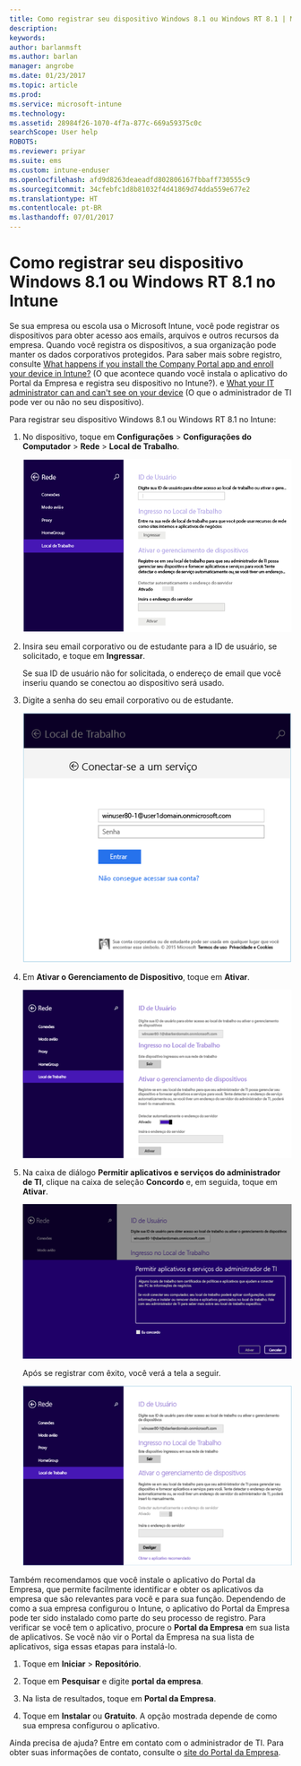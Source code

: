 ```yaml
---
title: Como registrar seu dispositivo Windows 8.1 ou Windows RT 8.1 | Microsoft Docs
description: 
keywords: 
author: barlanmsft
ms.author: barlan
manager: angrobe
ms.date: 01/23/2017
ms.topic: article
ms.prod: 
ms.service: microsoft-intune
ms.technology: 
ms.assetid: 28984f26-1070-4f7a-877c-669a59375c0c
searchScope: User help
ROBOTS: 
ms.reviewer: priyar
ms.suite: ems
ms.custom: intune-enduser
ms.openlocfilehash: afd9d8263deaeadfd802806167fbbaff730555c9
ms.sourcegitcommit: 34cfebfc1d8b81032f4d41869d74dda559e677e2
ms.translationtype: HT
ms.contentlocale: pt-BR
ms.lasthandoff: 07/01/2017
---
```

# <a name="how-to-enroll-your-windows-81-or-windows-rt-81-device-in-intune"></a>Como registrar seu dispositivo Windows 8.1 ou Windows RT 8.1 no Intune

Se sua empresa ou escola usa o Microsoft Intune, você pode registrar os dispositivos para obter acesso aos emails, arquivos e outros recursos da empresa. Quando você registra os dispositivos, a sua organização pode manter os dados corporativos protegidos. Para saber mais sobre registro, consulte [What happens if you install the Company Portal app and enroll your device in Intune?](what-happens-if-you-install-the-company-portal-app-and-enroll-your-device-in-intune-windows.md) (O que acontece quando você instala o aplicativo do Portal da Empresa e registra seu dispositivo no Intune?). e [What your IT administrator can and can't see on your device](what-info-can-your-company-see-when-you-enroll-your-device-in-intune.md) (O que o administrador de TI pode ver ou não no seu dispositivo).


Para registrar seu dispositivo Windows 8.1 ou Windows RT 8.1 no Intune:

1.  No dispositivo, toque em **Configurações** &gt; **Configurações do Computador** &gt; **Rede** &gt; **Local de Trabalho**.

    ![nav-to-workplace](./media/W81-1-workplacejoin.png)

2.  Insira seu email corporativo ou de estudante para a ID de usuário, se solicitado, e toque em **Ingressar**.

    Se sua ID de usuário não for solicitada, o endereço de email que você inseriu quando se conectou ao dispositivo será usado.

3.  Digite a senha do seu email corporativo ou de estudante.

    ![type-password](./media/W81-2-workplacesettings_signin.png)

4.  Em **Ativar o Gerenciamento de Dispositivo**, toque em **Ativar**.

    ![turn-on-device-management](./media/W81-3-dev-mgt-turn-on.png)

5.  Na caixa de diálogo **Permitir aplicativos e serviços do administrador de TI**, clique na caixa de seleção **Concordo** e, em seguida, toque em **Ativar**.

    ![turn-on-allow-apps-services](./media/W81-4-agree-allow-apps-services.png)

    Após se registrar com êxito, você verá a tela a seguir.

    ![enrollment-complete](./media/W81-5-enrolled-done.png)

Também recomendamos que você instale o aplicativo do Portal da Empresa, que permite facilmente identificar e obter os aplicativos da empresa que são relevantes para você e para sua função. Dependendo de como a sua empresa configurou o Intune, o aplicativo do Portal da Empresa pode ter sido instalado como parte do seu processo de registro. Para verificar se você tem o aplicativo, procure o **Portal da Empresa** em sua lista de aplicativos. Se você não vir o Portal da Empresa na sua lista de aplicativos, siga essas etapas para instalá-lo.

1.  Toque em **Iniciar** &gt; **Repositório**.

2.  Toque em **Pesquisar** e digite **portal da empresa**.

3.  Na lista de resultados, toque em **Portal da Empresa**.

4.  Toque em **Instalar** ou **Gratuito**. A opção mostrada depende de como sua empresa configurou o aplicativo.

Ainda precisa de ajuda? Entre em contato com o administrador de TI. Para obter suas informações de contato, consulte o [site do Portal da Empresa](http://portal.manage.microsoft.com).
